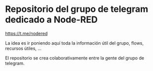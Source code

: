 # Repositorio del grupo de telegram dedicado a Node-RED
https://t.me/nodered

La idea es ir poniendo aquí toda la información útil del grupo, flows, recursos útiles, ...

El repositorio se crea colaborativamente entre la gente del grupo de telegram.
